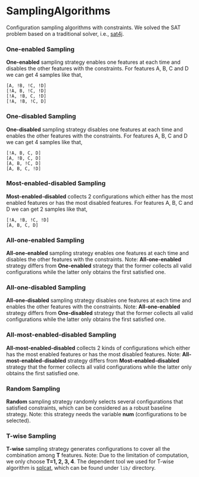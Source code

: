 # SamplingAlgorithms

Configuration sampling algorithms with constraints. We solved the SAT problem based on a traditional solver, i.e., [sat4j](http://sat4j.org/).


### One-enabled Sampling

**One-enabled** sampling strategy enables one features at each time and disables the other features with the constraints. 
For features A, B, C and D we can get 4 samples like that, 

```
[A, !B, !C, !D]
[!A, B, !C, !D]
[!A, !B, C, !D]
[!A, !B, !C, D]
```


### One-disabled Sampling

**One-disabled** sampling strategy disables one features at each time and enables the other features with the constraints. 
For features A, B, C and D we can get 4 samples like that, 

```
[!A, B, C, D]
[A, !B, C, D]
[A, B, !C, D]
[A, B, C, !D]
```


### Most-enabled-disabled Sampling

**Most-enabled-disabled** collects 2 configurations which either has the most enabled features or has the most disabled features. 
For features A, B, C and D we can get 2 samples like that, 

```
[!A, !B, !C, !D]
[A, B, C, D]
```


### All-one-enabled Sampling

**All-one-enabled** sampling strategy enables one features at each time and disables the other features with the constraints. 
Note: **All-one-enabled** strategy differs from **One-enabled** strategy that the former collects all valid configurations while the latter only obtains the first satisfied one.


### All-one-disabled Sampling

**All-one-disabled** sampling strategy disables one features at each time and enables the other features with the constraints. 
Note: **All-one-enabled** strategy differs from **One-disabled** strategy that the former collects all valid configurations while the latter only obtains the first satisfied one.


### All-most-enabled-disabled Sampling

**All-most-enabled-disabled** collects 2 kinds of configurations which either has the most enabled features or has the most disabled features. 
Note: **All-most-enabled-disabled** strategy differs from **Most-enabled-disabled** strategy that the former collects all valid configurations while the latter only obtains the first satisfied one.


### Random Sampling

**Random** sampling strategy randomly selects several configurations that satisfied constraints, which can be considered as a robust baseline strategy. 
Note: this strategy needs the variable **num** (configurations to be selected).


### T-wise Sampling

**T-wise** sampling strategy generates configurations to cover all the combination among **T** features.
Note: Due to the limitation of computation, we only choose **T=1, 2, 3, 4**. The dependent tool we used for T-wise algorithm is [splcat](https://martinfjohansen.com/splcatool/), which can be found under `lib/` directory.
 

